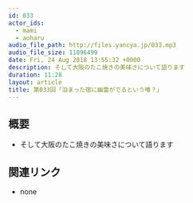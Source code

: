 ```yaml
---
id: 033
actor_ids:
  - mami
  - aoharu
audio_file_path: http://files.yancya.jp/033.mp3
audio_file_size: 11096499
date: Fri, 24 Aug 2018 13:55:32 +0000
description: そして大阪のたこ焼きの美味さについて語ります
duration: 11:28
layout: article
title: 第033回「泊まった宿に幽霊がでるという噂？」
---
```

## 概要

* そして大阪のたこ焼きの美味さについて語ります

## 関連リンク

* none

